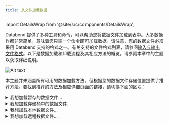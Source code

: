 ```yaml
---
title: 从文件加载数据
---
```


import DetailsWrap from '@site/src/components/DetailsWrap';

Databend 提供了多种工具和命令，可以帮助您将数据文件加载到表中。大多数操作都非常简单，意味着您只需一个命令即可加载数据。请注意，您的数据文件必须采用 Databend 支持的格式之一。有关支持的文件格式列表，请参阅[输入与输出文件格式](/sql/sql-reference/file-format-options)。以下是数据加载和卸载流程及其相应方法的概览。请参阅本章中的主题以获取详细说明。

![Alt text](/img/load/load-unload.jpeg)

本主题并未涵盖所有可用的数据加载方法，但根据您的数据文件存储位置提供了推荐方法。要找到推荐的方法及相应详细页面的链接，请切换下面的区块：

<DetailsWrap>

<details>
  <summary>我想加载暂存的数据文件...</summary>
  <div>
    <div>如果您在内部/外部阶段或用户阶段有数据文件，Databend 推荐您使用 COPY INTO 命令进行加载。COPY INTO 命令是一个强大的工具，能够快速高效地加载大量数据。</div>
    <br/>
    <div>要了解更多关于使用 COPY INTO 命令从阶段加载数据的信息，请查看<a href="stage">从阶段加载</a>页面。该页面包含详细教程，展示如何使用该命令从内部/外部阶段或用户阶段的示例文件加载数据。</div>
  </div>
</details>

<details>
  <summary>我想加载存储桶中的数据文件...</summary>
  <div>
    <div>如果您在对象存储（如 Amazon S3、Google Cloud Storage 和 Microsoft Azure）的存储桶或容器中有数据文件，Databend 推荐您使用 COPY INTO 命令进行加载。COPY INTO 命令是一个强大的工具，能够快速高效地加载大量数据。</div>
    <br/>
    <div>要了解更多关于使用 COPY INTO 命令从存储桶或容器加载数据的信息，请查看<a href="s3">从存储桶加载</a>页面。该页面包含教程，展示如何使用该命令从 Amazon S3 存储桶的示例文件加载数据。</div>
  </div>
</details>

<details>
  <summary>我想加载本地数据文件...</summary>
  <div>
    <div>如果您在本地系统中有数据文件，Databend 推荐您使用 <a href="https://github.com/datafuselabs/BendSQL">BendSQL</a>，这是 Databend 的原生 CLI 工具，允许您与 Databend 建立连接并直接从 CLI 窗口执行查询。</div>
    <br/>
    <div>要了解更多关于使用 BendSQL 加载本地数据文件的信息，请查看<a href="local">从本地文件加载</a>页面。该页面包含教程，展示如何使用该工具从本地示例文件加载数据。</div>
  </div>
</details>

<details>
  <summary>我想加载远程数据文件...</summary>
  <div>
    <div>如果您有远程数据文件，Databend 推荐您使用 COPY INTO 命令进行加载。COPY INTO 命令是一个强大的工具，能够快速高效地加载大量数据。</div>
    <br/>
    <div>要了解更多关于使用 COPY INTO 命令加载远程数据文件的信息，请查看<a href="http">从远程文件加载</a>页面。该页面包含教程，展示如何使用该命令从远程示例文件加载数据。</div>
  </div>
</details>

</DetailsWrap>